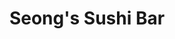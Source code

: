 ---
layout: place
title: "Seong's Sushi Bar"
permalink: /alaska/juneau/seong-s-sushi-bar.html
stateAbbr: AK
stateName: Alaska
cityName: Juneau
seo:
  name: "Seong's Sushi Bar"
  type: Restaurant
  links: http://www.seongssushi.com/
description: "Looking for sushi in Juneau, Alaska? Check out Seong's Sushi Bar for a delightful Japanese dining experience. Enjoy a variety of sushi and other dishes in a ..."
place_id: ChIJmUHKeYbfAFQRVMBL-u6A5R8
photos:
  - name: >-
      places/ChIJmUHKeYbfAFQRVMBL-u6A5R8/photos/AeeoHcIVYk9H-8yDkjHxmxTO_rP10ZEY1c4RN2brKKYhfPX0fNWiVlockwQWXE5fted8xfZ_GAaW_zH89EHh3qmMhMc9EtrAkS71lnoksNL74hqvfR-zWhsZpFtDXd3bSVKIgj0H5ckcBsD_aUJtLFjJhmgwcssRobU8EsDxcXA45EpqgfJoFW2g73agJ3O75zTkuWEBwyDcUs69XUU9RGBPMV2NOAEz1f0om6z6gz8lw7qma1CO6PQJmZHThMIv97EyXwdnpuJh23F6JZHv56hFgSCNv3zoAmdQ6N9spzTXtbuX-p79YzV0hwirJdIBYgJev1sIxcqJnKS4Wg6EcTs18d_hipFWVKrmnJh-xqH5TciI5ipWHSmlMetwxJVK-Exh2MYD7pCkHbXI8TsTZ-FwanNwLI_TZ3lYZcFQBo3yoW8q1Q
    widthPx: 3024
    heightPx: 4032
    authorAttributions:
      - displayName: Nick Rutecki
        uri: https://maps.google.com/maps/contrib/107066313271218729596
        photoUri: >-
          https://lh3.googleusercontent.com/a/ACg8ocJG24dqY7lo4mBOSsm6X1bvDort1wpXTJrQPKf4mO3jfr0Lqg=s100-p-k-no-mo
    flagContentUri: >-
      https://www.google.com/local/imagery/report/?cb_client=maps_api_places.places_api&image_key=!1e10!2sCIHM0ogKEICAgIDErNftDw&hl=en-US
    googleMapsUri: >-
      https://www.google.com/maps/place//data=!3m4!1e2!3m2!1sCIHM0ogKEICAgIDErNftDw!2e10!4m2!3m1!1s0x5400df8679ca4199:0x1fe580eefa4bc054
  - name: >-
      places/ChIJmUHKeYbfAFQRVMBL-u6A5R8/photos/AeeoHcK2E1yPRKt2OhBqn52uXW78Ac8BsIwKpi9vFeOenbySUDn9JMgkBHuxAopsCg5kU4qgyBzv4DQNB-Q4bD7QGvBcR56OcOEsRwIGB6GW5JdAOZlTSHbhGQrDTm-hG9sI4Ieud95n9phTAPTytV_ZrbKYK2IEH-n24CAXXhexfVCC0QT2gD0egOCTTfJPRpJwHYythSAf_tpen3c-JWix1P5Uiv6h6LfMd19iWJmSqtdmtpKM7bQsOs64GzrNOP0O65ool4Ts2I5QlwF18G7LpkWI4ltbJXUL9J3tLGxtfUYpPfOVkObAXjIZqvf7_5j65mhTkn5O1boqZrANAS78yCTOiXPgVDPX-kQu72OsFV7X37qtuwea1YDpsH-CTvU861KyYwR9bPULZ7RraQ5RCNCAcVvtjF2VZ-WRsdt0caddcw
    widthPx: 1080
    heightPx: 861
    authorAttributions:
      - displayName: Rachel Zepp
        uri: https://maps.google.com/maps/contrib/105388380866126799911
        photoUri: >-
          https://lh3.googleusercontent.com/a-/ALV-UjUKRYKctYvW-yVbwN-nT-JkoxcXsB9T6jz56DBwGew5Hqekko4BFQ=s100-p-k-no-mo
    flagContentUri: >-
      https://www.google.com/local/imagery/report/?cb_client=maps_api_places.places_api&image_key=!1e10!2sCIHM0ogKEICAgID4nMqpXg&hl=en-US
    googleMapsUri: >-
      https://www.google.com/maps/place//data=!3m4!1e2!3m2!1sCIHM0ogKEICAgID4nMqpXg!2e10!4m2!3m1!1s0x5400df8679ca4199:0x1fe580eefa4bc054
  - name: >-
      places/ChIJmUHKeYbfAFQRVMBL-u6A5R8/photos/AeeoHcL4aUz3c2T40k1ewNmCC83ugFqMBgH_c0nbdtTnxfFEtYAZ100MoI_W2hWBgFoZAwbllkR3qALkkasvhoQ_1beWK7_Ov2x4BCAXpYkSo4P7gQ_QOeZTZsd2CHBjiy6qISkZ1B3yE8wNHbQUTzoPNM9VG-Bib0gJf9C6Q_ekA35LRWqQXIxMtCeb9coug-n198hjGef73bHSKIrbVZQ5D5WMRqknrOEEbZSLxETW7yfXntPJYUEO8hTBMdWmpJW0FpTSeU7yXbTYQhPJTW5Qhb9pOa5ATDBkBV1gt7FCaihSDJGSG9gz8l1VWSV9OGBha26MVXOoUeEu2OlxmkAjnXYBPKVuIjm5cvsWepWrOTboqJswnMdpUpULhma0BjGPTIv74vgwYtWwmPX0Rqy2RtnjY37rlr9M2sYNbgwoB6Js7A
    widthPx: 3024
    heightPx: 4032
    authorAttributions:
      - displayName: Marlla Cabrigas
        uri: https://maps.google.com/maps/contrib/107072839192989885333
        photoUri: >-
          https://lh3.googleusercontent.com/a/ACg8ocKBqHV2fF_h0-FVE-jxfhEjQKRX3UF0D-qHg8SOJoQ_ZUvUuw=s100-p-k-no-mo
    flagContentUri: >-
      https://www.google.com/local/imagery/report/?cb_client=maps_api_places.places_api&image_key=!1e10!2sCIHM0ogKEICAgICl_Pn4RA&hl=en-US
    googleMapsUri: >-
      https://www.google.com/maps/place//data=!3m4!1e2!3m2!1sCIHM0ogKEICAgICl_Pn4RA!2e10!4m2!3m1!1s0x5400df8679ca4199:0x1fe580eefa4bc054
  - name: >-
      places/ChIJmUHKeYbfAFQRVMBL-u6A5R8/photos/AeeoHcK-2BboEfpCyldND4ObXBYiNOqat0tlLXDkCrmgkyDQT-pv6q17T59aEeAeTWW_qpAxHvlyHbAskFbDYX_Dv9QGGG1shCaJEFNMJHYcgKLDBthS6RqasdYrUcfVHeKVXYEH7tG1iFMJs_-cG9ma9ZYhrQi17erpHrSH9oZGxAAoCQC9IS64NYFhz0bMy5I6j2eC4-Yh0LHZPexMS11VTva_IZ57NDJMM1zzQKeqtQcNphtXhAW_gO9EReannGNuvAHpPjrJqXhaFfaExbqheiSCH5JIJeGBSU4QIYJOm9pDubNWbwbIfiZ-RhiR2jbrfQ3mJo2VZo01GoawFLN2W2oqhl4ucDx5y5eLCE3diHZBplBuo4vu1-SBgKTBaTLkzkSuyNPyG60CZstMGlsOXZqbv6aDKYCWLqXSRErcHv6SYdk
    widthPx: 3000
    heightPx: 4000
    authorAttributions:
      - displayName: Sitkan
        uri: https://maps.google.com/maps/contrib/108628599039483649281
        photoUri: >-
          https://lh3.googleusercontent.com/a-/ALV-UjW1jAp4Oo8FoAADAdOVFInpulzk9O6udvgDItRyY71f1Fg5b0rG=s100-p-k-no-mo
    flagContentUri: >-
      https://www.google.com/local/imagery/report/?cb_client=maps_api_places.places_api&image_key=!1e10!2sCIHM0ogKEICAgID_0qDrvQE&hl=en-US
    googleMapsUri: >-
      https://www.google.com/maps/place//data=!3m4!1e2!3m2!1sCIHM0ogKEICAgID_0qDrvQE!2e10!4m2!3m1!1s0x5400df8679ca4199:0x1fe580eefa4bc054
  - name: >-
      places/ChIJmUHKeYbfAFQRVMBL-u6A5R8/photos/AeeoHcIQRcEQRPnYILMNdfV68cHvvDbm1WLqAKRDbzWG16NMJ_eThkFERKICsXGkMpB8omscckk3lg8jjzClZqd9TWedegw8KHV7j-SfEpPXWuN4XjLwQI1cP64aaVpRPYxUnopXifEP2P_hFRX9n6vCD6oVIAfjsCLaGRJIg9-HefSQVXeCRVmhsIjzHJN8c-5LExEQNAxyqzh3XuzypUOFAtTWBNWu2Hjh8xw7uZCZTwAA9SZxQy0tlQRAWE-5GG5Uq7IhOXnib1picFm4TNIIBrKrdZs7uj8bEDq_v-wnb-xUynXYqpzetb64eBy5sblBshVm1XQW2_CbSby7chimNJ4FUCUa__dNUfSALOjlht8PYylFRpWsXxA6AD6kiqb8glHM9faku__V5MmN0nzHwlFTc836pVZ6R_Ee0z_XDjgsADyA
    widthPx: 4160
    heightPx: 2080
    authorAttributions:
      - displayName: Heather Warden
        uri: https://maps.google.com/maps/contrib/101650331441285878014
        photoUri: >-
          https://lh3.googleusercontent.com/a-/ALV-UjVx-6kDgKWP2V3mA_WvzFWfHgHmpIqCM2l3REUfXpxb4IsWm8CQ=s100-p-k-no-mo
    flagContentUri: >-
      https://www.google.com/local/imagery/report/?cb_client=maps_api_places.places_api&image_key=!1e10!2sCIHM0ogKEICAgICi1JaqgwE&hl=en-US
    googleMapsUri: >-
      https://www.google.com/maps/place//data=!3m4!1e2!3m2!1sCIHM0ogKEICAgICi1JaqgwE!2e10!4m2!3m1!1s0x5400df8679ca4199:0x1fe580eefa4bc054
  - name: >-
      places/ChIJmUHKeYbfAFQRVMBL-u6A5R8/photos/AeeoHcKCwcFQEJOD1W774HVMm7mfJlWSICuheLCVeSomVYcpJ6rM-JYsGVKOaIwzdWCBMf2fUSqDWVm69AvRCKWUDvYoeqKrPEVvnIi1FAYpe8RkXJx2w5RmbqSzikglFTvvc4NyKonjhVBd1lsKRj9rIXfjXcbWF1AHCvmGUoQdhT-073GtQ_NaR7Zy6uH-HA0pAcpMoEU1HOE3PQ303-_qAvSgg-4aNcNcU6gWuGcO9y8toYpOvIO5STCvmUlsGwMB3n4T-NrIudvaa-4y5WTwZSDaxZtkarE-gI6CYpm5AhtxSDOOfYkC6m5ChW70ozGaJvIZkp37aNj3nUkzTXUE7ycemu7WrDh_uVDcc2T5xJ45soN-fgcgT04dPoDzOvQvHUqH6ijtiWdkVOqTAPrA49e6qKPkXbfF1h1OS4jsdM5Lsg
    widthPx: 720
    heightPx: 962
    authorAttributions:
      - displayName: Laura Sheldon
        uri: https://maps.google.com/maps/contrib/116964057536868981073
        photoUri: >-
          https://lh3.googleusercontent.com/a/ACg8ocL2Qrm8IBU47fuijpJ49zK6sMrEjL0S17XWSvyFAyR6in03Pw=s100-p-k-no-mo
    flagContentUri: >-
      https://www.google.com/local/imagery/report/?cb_client=maps_api_places.places_api&image_key=!1e10!2sCIHM0ogKEICAgICez9SQNw&hl=en-US
    googleMapsUri: >-
      https://www.google.com/maps/place//data=!3m4!1e2!3m2!1sCIHM0ogKEICAgICez9SQNw!2e10!4m2!3m1!1s0x5400df8679ca4199:0x1fe580eefa4bc054
  - name: >-
      places/ChIJmUHKeYbfAFQRVMBL-u6A5R8/photos/AeeoHcJGrGGoB2-gK5y0WStSTT0FDJitoL8Ph_jZoUyOn5tzZZdb02Hx6OT3U5PRW2x4QAJyxaagzzGpGLn9_7y41mgkpO2fYOXahfiaJUtoMTZyzqqnKAPYmkEsrocem4rvbMp5KmNU4ZbdtflcPFoJ_XkjJnbXygBvy7Um0hAl-c9AbPLG7kN-48ZKQPK95Glaf8EhydoeTRYpOnbiTCiTvTl5FV7-i_36ERCdWMlS20QuyShL95Z_gpD0ZgWOrFb9gGzJ6IlwGVipSR1nkgl31foT_AE6lRqLIFOyHP-fEf5pX3bbpik6FsLZ-tk2fA13OPWT5AhCZRduZGBOEZtkZopg5C-vlOT6R1XZNuCHEsmUvhwRCzJYn70wwsxniZBTDsBm6DcjtVPGjtozrjQoShzjzLFBbG43O6H9BfsS7TXJrJ94
    widthPx: 1836
    heightPx: 3264
    authorAttributions:
      - displayName: Peter Andersson
        uri: https://maps.google.com/maps/contrib/115333102596604697502
        photoUri: >-
          https://lh3.googleusercontent.com/a/ACg8ocIHc_Bndaxey8uOT_nJZOBqz2gkIRZtZ1ZwBtNTMsF-uRM6yvKS=s100-p-k-no-mo
    flagContentUri: >-
      https://www.google.com/local/imagery/report/?cb_client=maps_api_places.places_api&image_key=!1e10!2sCIHM0ogKEICAgIDElbaHnQE&hl=en-US
    googleMapsUri: >-
      https://www.google.com/maps/place//data=!3m4!1e2!3m2!1sCIHM0ogKEICAgIDElbaHnQE!2e10!4m2!3m1!1s0x5400df8679ca4199:0x1fe580eefa4bc054
  - name: >-
      places/ChIJmUHKeYbfAFQRVMBL-u6A5R8/photos/AeeoHcIFsWAOo2jS50V7h_G0XZfJnOvfpu_nEr6MQefNM8_CeX7cI2IQZ_JppzEpAPTZqr5hxguXIeIWOpvZwjgtbnaNF8DAxUe_kbokzo0ObAGnbABkTBI_3BD8PIc5DO3lB0j8QvcxfGxcP_9Zspc3sjfipOqSZYwE9UxONZXtnINHZsudmyGAUvl4CSATCOQDq3hyd2S1o3vCDoX4LKK3QGlI3Kx-hJOeVf4at48lE69VySQW7158NyzQUm0-u_RocbbIIaofzD1aUT1pY_LXfn1lLa1ZcjE5c0t998gzqOWdjf0CRJsN6NWxBdaI1AICon4rNUefWJrNWXWSB1bOhAyGmkNXsOE5yZTovvBF6F8yPe4u7sV306oYBVAvq4pbw17DDeCbWiMH8F5o6W6riBOZMhznHOQjl4ispgksk3p1V_8h
    widthPx: 1920
    heightPx: 1080
    authorAttributions:
      - displayName: George Jim
        uri: https://maps.google.com/maps/contrib/112202031322702830856
        photoUri: >-
          https://lh3.googleusercontent.com/a/ACg8ocIhqY8yuEINZRMpnI1rpqnraY1U_fGzV1TrmK1UiSL7dp7tgw=s100-p-k-no-mo
    flagContentUri: >-
      https://www.google.com/local/imagery/report/?cb_client=maps_api_places.places_api&image_key=!1e10!2sCIHM0ogKEICAgICEhdWU4QE&hl=en-US
    googleMapsUri: >-
      https://www.google.com/maps/place//data=!3m4!1e2!3m2!1sCIHM0ogKEICAgICEhdWU4QE!2e10!4m2!3m1!1s0x5400df8679ca4199:0x1fe580eefa4bc054
  - name: >-
      places/ChIJmUHKeYbfAFQRVMBL-u6A5R8/photos/AeeoHcL5eZRuiIb49emqmvyeIukjHTEjvTKa3oZgHfoB9kSlUv0Jkz7suHlfdQ4pS7BD678NpG8VAOHf_uJjQJBHybbkWdJSNHh3lIVHVYnyCC1hVxswXRWaFY5xiNaNNQupBALBIbsI0QfsyIQSF1VRg4pVIXlZKKBoAuvwR7RwzkGuKD2a7g4d0HAllZDoBtiS7F471kvQZrmJ2VNHISzbP79dKjJ3a1i5VDb6i3XWi1CtJrMVpYj2tR9ez83LyD1mj1gzCXPS8gBhYapDHAURnPmfZn77aGvlbdjbx2R5iACZfisruJWRoJVVyWJ1nn-wUA4YQU8wSKg4Aotqg0dFYvw8uUSHZ84UUIf4GhfU-4FAXOmhEzPusFkowWVWBUG9aEp9AGQBGLZ-aezsMm8bXJgJQ1uQSZt74qGcfr8IOpotkQ
    widthPx: 1080
    heightPx: 1350
    authorAttributions:
      - displayName: Rachel Zepp
        uri: https://maps.google.com/maps/contrib/105388380866126799911
        photoUri: >-
          https://lh3.googleusercontent.com/a-/ALV-UjUKRYKctYvW-yVbwN-nT-JkoxcXsB9T6jz56DBwGew5Hqekko4BFQ=s100-p-k-no-mo
    flagContentUri: >-
      https://www.google.com/local/imagery/report/?cb_client=maps_api_places.places_api&image_key=!1e10!2sCIHM0ogKEICAgID2rPfjEw&hl=en-US
    googleMapsUri: >-
      https://www.google.com/maps/place//data=!3m4!1e2!3m2!1sCIHM0ogKEICAgID2rPfjEw!2e10!4m2!3m1!1s0x5400df8679ca4199:0x1fe580eefa4bc054
  - name: >-
      places/ChIJmUHKeYbfAFQRVMBL-u6A5R8/photos/AeeoHcKXf8-xO1hWi4dt_ecFrjgubbt8kBjPm95y7rEBd2_KsZorjuzHJgeHGc4TGXRSXtDgHJhU9qp49q1e4DI0caaRzTp9KisIFN9y-ZEDEos3dToZIxnY262PakbROJuYo_EqwAIfGlXW-bKVFW4nWLUQXrwTr0eKm8MMpcqswf1Yj4g9BcPogrhyDFpmbxv32AI1xUuFtHhYO8Mp3r5ShNvFjrzWHjbl24GqJ-LKjeNZGihkkDhJYKrejNq9rWUe7vpIM61rP6y15LfYz8M71evbMUpoI4DEWcyv8bLxxdSmhvhE4jxGj0HGc1ol2R-01kj3fnWwU7WgbzDEq2oywyLjzPRjqiSdjtjJgfiSluiHOkq_OOjN0CxH95poOi9QpwSNp2e1sLXbdVBCytNiA-lI6CnePrN15kagKqYe4Csf6q42
    widthPx: 3024
    heightPx: 4032
    authorAttributions:
      - displayName: Alex Herndon
        uri: https://maps.google.com/maps/contrib/104423512551967497182
        photoUri: >-
          https://lh3.googleusercontent.com/a-/ALV-UjVMT2zfYBJN1WhTFwY-0QVTYeiyddaC5gEsgif0yRGSuqiBhtzt=s100-p-k-no-mo
    flagContentUri: >-
      https://www.google.com/local/imagery/report/?cb_client=maps_api_places.places_api&image_key=!1e10!2sCIHM0ogKEICAgICB_J_p0QE&hl=en-US
    googleMapsUri: >-
      https://www.google.com/maps/place//data=!3m4!1e2!3m2!1sCIHM0ogKEICAgICB_J_p0QE!2e10!4m2!3m1!1s0x5400df8679ca4199:0x1fe580eefa4bc054
address: 740 W 9th St, Juneau, AK 99801, USA
street: 740 W 9th St
city: Juneau
state: AK
zip: '99801'
country: USA
neighborhood: Downtown Juneau
latitude: '58.301711'
longitude: '-134.421184'
accessibility_options:
  wheelchairAccessibleParking: true
  wheelchairAccessibleEntrance: true
  wheelchairAccessibleSeating: true
business_status: OPERATIONAL
name: Seong's Sushi Bar
google_maps_links:
  directionsUri: >-
    https://www.google.com/maps/dir//''/data=!4m7!4m6!1m1!4e2!1m2!1m1!1s0x5400df8679ca4199:0x1fe580eefa4bc054!3e0
  placeUri: https://maps.google.com/?cid=2298384948732346452
  writeAReviewUri: >-
    https://www.google.com/maps/place//data=!4m3!3m2!1s0x5400df8679ca4199:0x1fe580eefa4bc054!12e1
  reviewsUri: >-
    https://www.google.com/maps/place//data=!4m4!3m3!1s0x5400df8679ca4199:0x1fe580eefa4bc054!9m1!1b1
  photosUri: >-
    https://www.google.com/maps/place//data=!4m3!3m2!1s0x5400df8679ca4199:0x1fe580eefa4bc054!10e5
primary_type: Asian Restaurant
opening_hours:
  regular: null
  current: null
secondary_opening_hours:
  regular:
    weekdayDescriptions: null
    type: null
  current:
    weekdayDescriptions: null
    type: null
phone: (907) 586-4778
price_level: PRICE_LEVEL_MODERATE
price_range: null
rating: '4.6'
rating_count: 223
website: http://www.seongssushi.com/
reviews: null
parking_options: null
payment_options: null
allow_dogs: null
curbside_pickup: null
delivery: null
dine_in: null
good_for_children: null
good_for_groups: null
good_for_sports: null
live_music: null
menu_for_children: null
outdoor_seating: null
reservable: null
restroom: null
serves_beer: null
serves_breakfast: null
serves_brunch: null
serves_cocktails: null
serves_coffee: null
serves_dinner: null
serves_dessert: null
serves_lunch: null
serves_vegetarian_food: null
serves_wine: null
takeout: null
summary: null

---